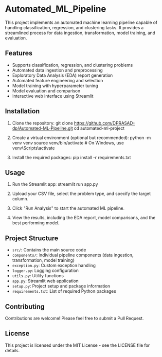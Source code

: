 # Automated_ML_Pipeline

This project implements an automated machine learning pipeline capable of handling classification, regression, and clustering tasks. It provides a streamlined process for data ingestion, transformation, model training, and evaluation.

## Features

- Supports classification, regression, and clustering problems
- Automated data ingestion and preprocessing
- Exploratory Data Analysis (EDA) report generation
- Automated feature engineering and selection
- Model training with hyperparameter tuning
- Model evaluation and comparison
- Interactive web interface using Streamlit

## Installation

1. Clone the repository:
git clone https://github.com/DPRASAD-dp/Automated-ML-Pipeline.git
cd automated-ml-project

3. Create a virtual environment (optional but recommended):
python -m venv venv
source venv/bin/activate  # On Windows, use venv\Scripts\activate
  
4. Install the required packages:
pip install -r requirements.txt

## Usage

1. Run the Streamlit app:
streamlit run app.py

3. Upload your CSV file, select the problem type, and specify the target column.

4. Click "Run Analysis" to start the automated ML pipeline.

5. View the results, including the EDA report, model comparisons, and the best performing model.

## Project Structure

- `src/`: Contains the main source code
- `components/`: Individual pipeline components (data ingestion, transformation, model training)
- `exception.py`: Custom exception handling
- `logger.py`: Logging configuration
- `utils.py`: Utility functions
- `app.py`: Streamlit web application
- `setup.py`: Project setup and package information
- `requirements.txt`: List of required Python packages

## Contributing

Contributions are welcome! Please feel free to submit a Pull Request.

## License

This project is licensed under the MIT License - see the LICENSE file for details.
